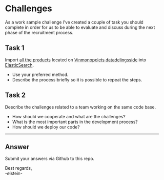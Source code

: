 # Challenges

As a work sample challenge I've created a couple of task you should complete in order for us to be able to evaluate 
and discuss during the next phase of the recruitment process. 

## Task 1 
Import [all the products](http://www.vinmonopolet.no/api/produkter) located on 
[Vinmonopolets datadelingsside](http://www.vinmonopolet.no/artikkel/om-vinmonopolet/datadeling) into [ElasticSearch](https://www.elastic.co/downloads/elasticsearch). 
- Use your preferred method.
- Describe the process briefly so it is possible to repeat the steps.

## Task 2
Describe the challenges related to a team working on the same code base. 
- How should we cooperate and what are the challenges?
- What is the most important parts in the development process?
- How should we deploy our code?

-------
## Answer
Submit your answers via Github to this repo.

Best regards,   
-øistein-
